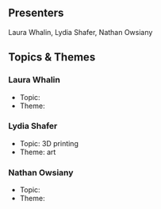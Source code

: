 ## Presenters

Laura Whalin, Lydia Shafer, Nathan Owsiany

## Topics & Themes

### Laura Whalin

* Topic:
* Theme:

### Lydia Shafer

* Topic: 3D printing 
* Theme: art

### Nathan Owsiany

* Topic:
* Theme:
